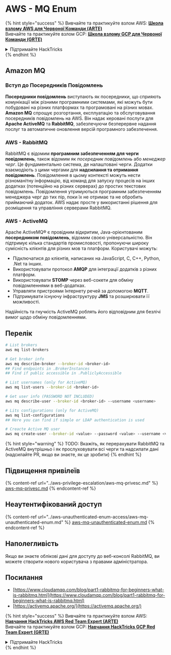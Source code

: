 # AWS - MQ Enum

{% hint style="success" %}
Вивчайте та практикуйте взлом AWS: <img src="/.gitbook/assets/image.png" alt="" data-size="line">[**Школа взлому AWS для Червоної Команди (ARTE)**](https://training.hacktricks.xyz/courses/arte)<img src="/.gitbook/assets/image.png" alt="" data-size="line">\
Вивчайте та практикуйте взлом GCP: <img src="/.gitbook/assets/image (2).png" alt="" data-size="line">[**Школа взлому GCP для Червоної Команди (GRTE)**<img src="/.gitbook/assets/image (2).png" alt="" data-size="line">](https://training.hacktricks.xyz/courses/grte)

<details>

<summary>Підтримайте HackTricks</summary>

* Перевірте [**плани підписки**](https://github.com/sponsors/carlospolop)!
* **Приєднуйтесь до** 💬 [**групи Discord**](https://discord.gg/hRep4RUj7f) або [**групи Telegram**](https://t.me/peass) або **слідкуйте** за нами на **Twitter** 🐦 [**@hacktricks\_live**](https://twitter.com/hacktricks\_live)**.**
* **Поширюйте хакерські трюки, надсилаючи PR до** [**HackTricks**](https://github.com/carlospolop/hacktricks) та [**HackTricks Cloud**](https://github.com/carlospolop/hacktricks-cloud) репозиторіїв на GitHub.

</details>
{% endhint %}

## Amazon MQ

### Вступ до Посередників Повідомлень
**Посередники повідомлень** виступають як посередники, що сприяють комунікації між різними програмними системами, які можуть бути побудовані на різних платформах та програмовані на різних мовах. **Amazon MQ** спрощує розгортання, експлуатацію та обслуговування посередників повідомлень на AWS. Він надає керовані послуги для **Apache ActiveMQ** та **RabbitMQ**, забезпечуючи безперервне надання послуг та автоматичне оновлення версій програмного забезпечення.

### AWS - RabbitMQ
RabbitMQ є відомим **програмним забезпеченням для черги повідомлень**, також відомим як _посередник повідомлень_ або _менеджер черг_. Це фундаментально система, де налаштовані черги. Додатки взаємодіють з цими чергами для **надсилання та отримання повідомлень**. Повідомлення в цьому контексті можуть нести різноманітну інформацію, від команд для запуску процесів на інших додатках (потенційно на різних серверах) до простих текстових повідомлень. Повідомлення утримуються програмним забезпеченням менеджера черг до тих пір, поки їх не отримає та не обробить приймаючий додаток. AWS надає просте у використанні рішення для розміщення та управління серверами RabbitMQ.

### AWS - ActiveMQ
Apache ActiveMQ® є провідним відкритим, Java-орієнтованим **посередником повідомлень**, відомим своєю універсальністю. Він підтримує кілька стандартів промисловості, пропонуючи широку сумісність клієнтів для різних мов та платформ. Користувачі можуть:

- Підключатися до клієнтів, написаних на JavaScript, C, C++, Python, .Net та інших.
- Використовувати протокол **AMQP** для інтеграції додатків з різних платформ.
- Використовувати **STOMP** через веб-сокети для обміну повідомленнями в веб-додатках.
- Управляти пристроями Інтернету речей за допомогою **MQTT**.
- Підтримувати існуючу інфраструктуру **JMS** та розширювати її можливості.

Надійність та гнучкість ActiveMQ роблять його відповідним для безлічі вимог щодо обміну повідомленнями.


## Перелік
```bash
# List brokers
aws mq list-brokers

# Get broker info
aws mq describe-broker --broker-id <broker-id>
## Find endpoints in .BrokerInstances
## Find if public accessible in .PubliclyAccessible

# List usernames (only for ActiveMQ)
aws mq list-users --broker-id <broker-id>

# Get user info (PASSWORD NOT INCLUDED)
aws mq describe-user --broker-id <broker-id> --username <username>

# Lits configurations (only for ActiveMQ)
aws mq list-configurations
## Here you can find if simple or LDAP authentication is used

# Creacte Active MQ user
aws mq create-user --broker-id <value> --password <value> --username <value> --console-access
```
{% hint style="warning" %}
TODO: Вкажіть, як перерахувати RabbitMQ та ActiveMQ внутрішньо і як прослуховувати всі черги та надсилати дані (надсилайте PR, якщо ви знаєте, як це зробити)
{% endhint %}

## Підвищення привілеїв

{% content-ref url="../aws-privilege-escalation/aws-mq-privesc.md" %}
[aws-mq-privesc.md](../aws-privilege-escalation/aws-mq-privesc.md)
{% endcontent-ref %}

## Неаутентифікований доступ

{% content-ref url="../aws-unauthenticated-enum-access/aws-mq-unauthenticated-enum.md" %}
[aws-mq-unauthenticated-enum.md](../aws-unauthenticated-enum-access/aws-mq-unauthenticated-enum.md)
{% endcontent-ref %}

## Наполегливість

Якщо ви знаєте облікові дані для доступу до веб-консолі RabbitMQ, ви можете створити нового користувача з правами адміністратора.

## Посилання

* [https://www.cloudamqp.com/blog/part1-rabbitmq-for-beginners-what-is-rabbitmq.html](https://www.cloudamqp.com/blog/part1-rabbitmq-for-beginners-what-is-rabbitmq.html)
* [https://activemq.apache.org/](https://activemq.apache.org/)

{% hint style="success" %}
Вивчайте та практикуйте взлом AWS:<img src="/.gitbook/assets/image.png" alt="" data-size="line">[**Навчання HackTricks AWS Red Team Expert (ARTE)**](https://training.hacktricks.xyz/courses/arte)<img src="/.gitbook/assets/image.png" alt="" data-size="line">\
Вивчайте та практикуйте взлом GCP: <img src="/.gitbook/assets/image (2).png" alt="" data-size="line">[**Навчання HackTricks GCP Red Team Expert (GRTE)**<img src="/.gitbook/assets/image (2).png" alt="" data-size="line">](https://training.hacktricks.xyz/courses/grte)

<details>

<summary>Підтримайте HackTricks</summary>

* Перевірте [**плани підписки**](https://github.com/sponsors/carlospolop)!
* **Приєднуйтесь до** 💬 [**групи Discord**](https://discord.gg/hRep4RUj7f) або [**групи Telegram**](https://t.me/peass) або **слідкуйте** за нами на **Twitter** 🐦 [**@hacktricks\_live**](https://twitter.com/hacktricks\_live)**.**
* **Поширюйте хакерські трюки, надсилаючи PR до** [**HackTricks**](https://github.com/carlospolop/hacktricks) та [**HackTricks Cloud**](https://github.com/carlospolop/hacktricks-cloud) репозиторіїв GitHub.

</details>
{% endhint %}
